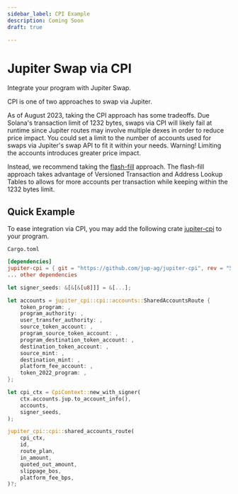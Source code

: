 ```yaml
---
sidebar_label: CPI Example
description: Coming Soon
draft: true

---
```


# Jupiter Swap via CPI

Integrate your program with Jupiter Swap.

CPI is one of two approaches to swap via Jupiter.

As of August 2023, taking the CPI approach has some tradeoffs. Due Solana's transaction limit of 1232 bytes, swaps via CPI will likely fail at runtime since Jupiter routes may involve multiple dexes in order to reduce price impact. You could set a limit to the number of accounts used for swaps via Jupiter's swap API to fit it within your needs. Warning! Limiting the accounts introduces greater price impact.

Instead, we recommend taking the [flash-fill](/docs/v6-beta/flash-fill) approach. The flash-fill approach takes advantage of Versioned Transaction and Address Lookup Tables to allows for more accounts per transaction while keeping within the 1232 bytes limit.

## Quick Example
To ease integration via CPI, you may add the following crate [jupiter-cpi](https://github.com/jup-ag/jupiter-cpi) to your program.

`Cargo.toml`
```toml
[dependencies]
jupiter-cpi = { git = "https://github.com/jup-ag/jupiter-cpi", rev = "5eb8977" }
... other dependencies
```

```rust
let signer_seeds: &[&[&[u8]]] = &[...];

let accounts = jupiter_cpi::cpi::accounts::SharedAccountsRoute {
    token_program: ,
    program_authority: ,
    user_transfer_authority: ,
    source_token_account: ,
    program_source_token_account: ,
    program_destination_token_account: ,
    destination_token_account: ,
    source_mint: ,
    destination_mint: ,
    platform_fee_account: ,
    token_2022_program: ,
};

let cpi_ctx = CpiContext::new_with_signer(
    ctx.accounts.jup.to_account_info(),
    accounts,
    signer_seeds,
);

jupiter_cpi::cpi::shared_accounts_route(
    cpi_ctx,
    id,
    route_plan,
    in_amount,
    quoted_out_amount,
    slippage_bos,
    platform_fee_bps,
)?;
```
